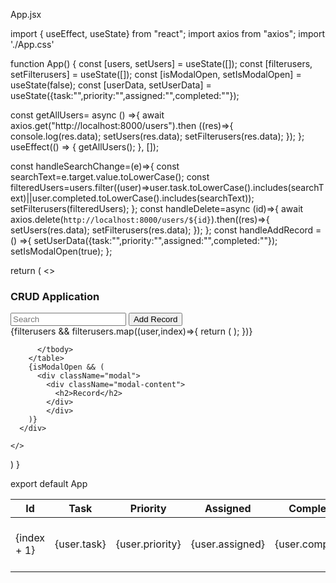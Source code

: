 App.jsx

import { useEffect, useState} from "react";
import axios from "axios";
import './App.css'

function App() {
  const [users, setUsers] = useState([]);
  const [filterusers, setFilterusers] = useState([]);
  const [isModalOpen, setIsModalOpen] = useState(false);
  const [userData, setUserData] = useState({task:"",priority:"",assigned:"",completed:""});


  const getAllUsers= async () =>{
    await axios.get("http://localhost:8000/users").then
    ((res)=>{
      console.log(res.data);
      setUsers(res.data);
      setFilterusers(res.data);
    });
  };
  useEffect(() => {
    getAllUsers();
  }, []);

  const handleSearchChange=(e)=>{
    const searchText=e.target.value.toLowerCase();
    const filteredUsers=users.filter((user)=>user.task.toLowerCase().includes(searchText)||user.completed.toLowerCase().includes(searchText));
    setFilterusers(filteredUsers);
  };
  const handleDelete=async (id)=>{
    await axios.delete(`http://localhost:8000/users/${id}`).then((res)=>{
      setUsers(res.data);
      setFilterusers(res.data);
    });
  };
const handleAddRecord = () =>{
setUserData({task:"",priority:"",assigned:"",completed:""});
setIsModalOpen(true);
};

  return (
    <>
      <div className="container">
        <h3>CRUD Application</h3>
        <div className="input-search">
          <input type="search" placeholder="Search" onchange={handleSearchChange}/>
          <button onClick={handleAddRecord}>Add Record</button>
        </div>
        <table className="table">
          <thead>
            <tr>
              <th>Id</th>
              <th>Task</th>
              <th>Priority</th>
              <th>Assigned</th>
              <th>Completed</th>
              <th>Edit</th>
              <th>Delete</th>
            </tr>
          </thead>
          <tbody>
            {filterusers && 
            filterusers.map((user,index)=>{
              return (
              <tr key={user.id}>
              <td>{index + 1}</td>
              <td>{user.task}</td>
              <td>{user.priority}</td>
              <td>{user.assigned}</td>
              <td>{user.completed}</td>
              <td>
                <button className="btn green">Edit</button>
              </td>
              <td>
                <button onClick={()=>handleDelete(user.id)}
                className="btn red">Delete</button>
              </td>
            </tr>
              );
            })}
           
          </tbody>
        </table>
        {isModalOpen && ( 
          <div className="modal">
            <div className="modal-content">
              <h2>Record</h2>
            </div>
            </div>
        )}
      </div>
      
    </>
  )
}

export default App
